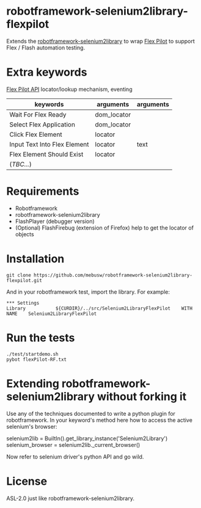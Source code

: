 robotframework-selenium2library-flexpilot
==========================================
Extends the [robotframework-selenium2library](https://github.com/rtomac/robotframework-selenium2library/ "robotframework-selenium2library") to wrap [Flex Pilot](https://github.com/mde/flex-pilot) to support Flex / Flash automation testing. 


Extra keywords
==============

[Flex Pilot API](https://github.com/mde/flex-pilot/wiki/api)
locator/lookup mechanism, eventing

| keywords                     | arguments      | arguments |
| ----                         | ----           | ----      |
| Wait For Flex Ready          | dom_locator   |           |
| Select Flex Application      | dom_locator   |           |
| Click Flex Element           | locator        |           |
| Input Text Into Flex Element | locator        | text      |
| Flex Element Should Exist    | locator        |           |
| (*TBC...*)                   |                |           |


Requirements
============
* Robotframework
* robotframework-selenium2library
* FlashPlayer (debugger version)
* (Optional) FlashFirebug (extension of Firefox) help to get the locator of objects

Installation
============

    git clone https://github.com/mebusw/robotframework-selenium2library-flexpilot.git

And in your robotframework test, import the library. For example:

    *** Settings
    Library           ${CURDIR}/../src/Selenium2LibraryFlexPilot    WITH NAME    Selenium2LibraryFlexPilot


Run the tests
=============

    ./test/startdemo.sh
    pybot flexPilot-RF.txt



Extending robotframework-selenium2library without forking it
============================================================
Use any of the techniques documented to write a python plugin for robotframework.
In your keyword's method here how to access the active selenium's browser:

   selenium2lib = BuiltIn().get_library_instance('Selenium2Library')
   selenium_browser = selenium2lib._current_browser()

Now refer to selenium driver's python API and go wild.

    
License
=======
ASL-2.0 just like robotframework-selenium2library.

